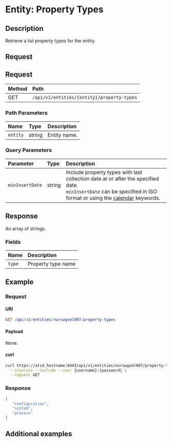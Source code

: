 # Entity: Property Types

## Description

Retrieve a list property types for the entity.

## Request

## Request

| **Method** | **Path** |
|:---|:---|
| GET | `/api/v1/entities/{entity}/property-types` |

### Path Parameters

|**Name**|**Type**|**Description**|
|:---|:---|:---|
| `entity` |string|Entity name.|

### Query Parameters

| **Parameter** | **Type** | **Description** |
|:---|:---|:---|
| `minInsertDate` | string | Include property types with last collection date at or after the specified date. <br>`minInsertDate` can be specified in ISO format or using the [calendar](../../../shared/calendar.md) keywords. |

## Response

An array of strings.

### Fields

| **Name**       | **Description** |
|:---|:---|
| `type` | Property type name |

## Example

### Request

#### URI

```elm
GET /api/v1/entities/nurswgvml007/property-types
```

#### Payload

None.

#### curl

```bash
curl https://atsd_hostname:8443/api/v1/entities/nurswgvml007/property-types \
  --insecure --include --user {username}:{password} \
  --request GET
```

### Response

```json
[
   "configuration",
   "system",
   "process"
]
```

## Additional examples
